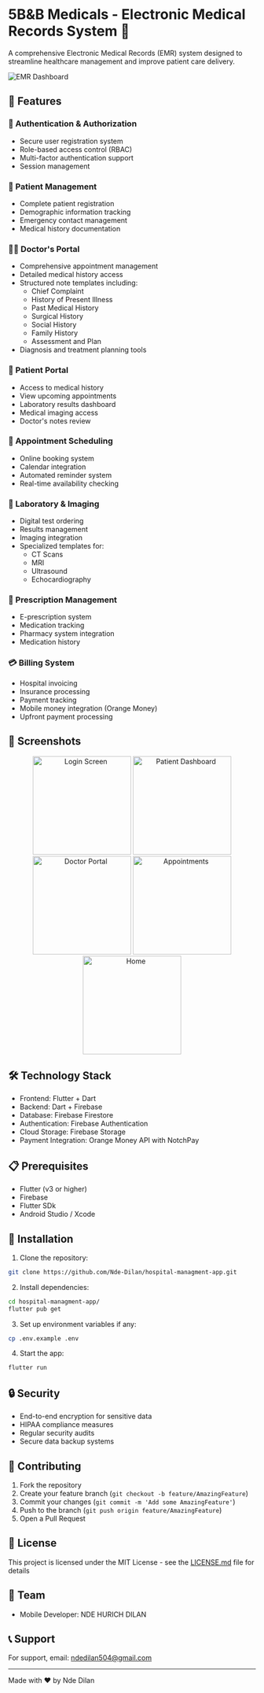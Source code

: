 # 5B&B Medicals - Electronic Medical Records System 🏥

A comprehensive Electronic Medical Records (EMR) system designed to streamline healthcare management and improve patient care delivery.

![EMR Dashboard](https://via.placeholder.com/800x400?text=EMR+Dashboard+Preview)

## 🌟 Features

### 🔐 Authentication & Authorization
- Secure user registration system
- Role-based access control (RBAC)
- Multi-factor authentication support
- Session management

### 👤 Patient Management
- Complete patient registration
- Demographic information tracking
- Emergency contact management
- Medical history documentation

### 👨‍⚕️ Doctor's Portal
- Comprehensive appointment management
- Detailed medical history access
- Structured note templates including:
  - Chief Complaint
  - History of Present Illness
  - Past Medical History
  - Surgical History
  - Social History
  - Family History
  - Assessment and Plan
- Diagnosis and treatment planning tools

### 🏥 Patient Portal
- Access to medical history
- View upcoming appointments
- Laboratory results dashboard
- Medical imaging access
- Doctor's notes review

### 📅 Appointment Scheduling
- Online booking system
- Calendar integration
- Automated reminder system
- Real-time availability checking

### 🔬 Laboratory & Imaging
- Digital test ordering
- Results management
- Imaging integration
- Specialized templates for:
  - CT Scans
  - MRI
  - Ultrasound
  - Echocardiography

### 💊 Prescription Management
- E-prescription system
- Medication tracking
- Pharmacy system integration
- Medication history

### 💳 Billing System
- Hospital invoicing
- Insurance processing
- Payment tracking
- Mobile money integration (Orange Money)
- Upfront payment processing

## 📱 Screenshots

<div align="center">
  <img src="https://via.placeholder.com/200x400?text=Login+Screen" alt="Login Screen" width="200"/>
  <img src="https://via.placeholder.com/200x400?text=Patient+Dashboard" alt="Patient Dashboard" width="200"/>
  <img src="https://via.placeholder.com/200x400?text=Doctor+Portal" alt="Doctor Portal" width="200"/>
  <img src="https://via.placeholder.com/200x400?text=Appointments" alt="Appointments" width="200"/>
  <img src="https://via.placeholder.com/200x400?text=Home" alt="Home" width="200"/>
</div>

## 🛠️ Technology Stack

- Frontend: Flutter + Dart
- Backend: Dart + Firebase
- Database: Firebase Firestore
- Authentication: Firebase Authentication
- Cloud Storage: Firebase Storage
- Payment Integration: Orange Money API with NotchPay

## 📋 Prerequisites

- Flutter (v3 or higher)
- Firebase
- Flutter SDk
- Android Studio / Xcode

## 🚀 Installation

1. Clone the repository:
```bash
git clone https://github.com/Nde-Dilan/hospital-managment-app.git
```

2. Install dependencies:
```bash
cd hospital-managment-app/
flutter pub get 
```

3. Set up environment variables if any:
```bash
cp .env.example .env

```

4. Start the app:
```bash
flutter run
```

## 🔒 Security

- End-to-end encryption for sensitive data
- HIPAA compliance measures
- Regular security audits
- Secure data backup systems

## 🤝 Contributing

1. Fork the repository
2. Create your feature branch (`git checkout -b feature/AmazingFeature`)
3. Commit your changes (`git commit -m 'Add some AmazingFeature'`)
4. Push to the branch (`git push origin feature/AmazingFeature`)
5. Open a Pull Request

## 📄 License

This project is licensed under the MIT License - see the [LICENSE.md](LICENSE.md) file for details

## 👥 Team

- Mobile Developer: NDE HURICH DILAN

## 📞 Support

For support, email: ndedilan504@gmail.com

---

Made with ❤️ by Nde Dilan
